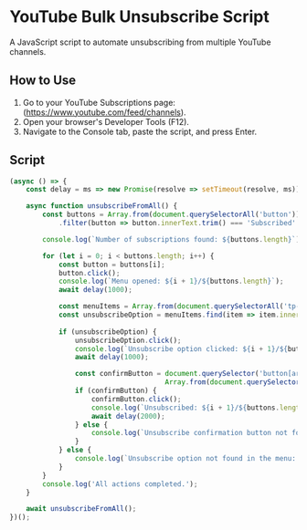 # YouTube Bulk Unsubscribe Script

A JavaScript script to automate unsubscribing from multiple YouTube channels.

## How to Use
1. Go to your YouTube Subscriptions page: (https://www.youtube.com/feed/channels).
2. Open your browser's Developer Tools (F12).
3. Navigate to the Console tab, paste the script, and press Enter.

## Script
```javascript
(async () => {
    const delay = ms => new Promise(resolve => setTimeout(resolve, ms));

    async function unsubscribeFromAll() {
        const buttons = Array.from(document.querySelectorAll('button'))
            .filter(button => button.innerText.trim() === 'Subscribed' || button.innerText.trim() === 'Abone olundu');

        console.log(`Number of subscriptions found: ${buttons.length}`);

        for (let i = 0; i < buttons.length; i++) {
            const button = buttons[i];
            button.click();
            console.log(`Menu opened: ${i + 1}/${buttons.length}`);
            await delay(1000);

            const menuItems = Array.from(document.querySelectorAll('tp-yt-paper-item yt-formatted-string'));
            const unsubscribeOption = menuItems.find(item => item.innerText.trim() === 'Unsubscribe' || item.innerText.trim() === 'Abonelikten çık');
            
            if (unsubscribeOption) {
                unsubscribeOption.click();
                console.log(`Unsubscribe option clicked: ${i + 1}/${buttons.length}`);
                await delay(1000);

                const confirmButton = document.querySelector('button[aria-label="Unsubscribe"]') || 
                                      Array.from(document.querySelectorAll('button')).find(btn => btn.innerText.trim() === 'Unsubscribe');
                if (confirmButton) {
                    confirmButton.click();
                    console.log(`Unsubscribed: ${i + 1}/${buttons.length}`);
                    await delay(2000);
                } else {
                    console.log(`Unsubscribe confirmation button not found: ${i + 1}/${buttons.length}`);
                }
            } else {
                console.log(`Unsubscribe option not found in the menu: ${i + 1}/${buttons.length}`);
            }
        }
        console.log('All actions completed.');
    }

    await unsubscribeFromAll();
})();


